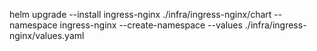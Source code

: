 helm upgrade --install ingress-nginx ./infra/ingress-nginx/chart  --namespace ingress-nginx --create-namespace  --values ./infra/ingress-nginx/values.yaml